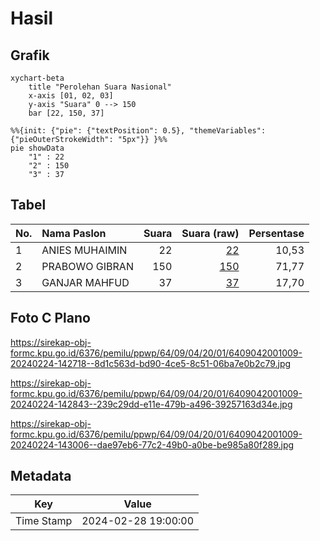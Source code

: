 # Hasil

## Grafik

```mermaid
xychart-beta
    title "Perolehan Suara Nasional"
    x-axis [01, 02, 03]
    y-axis "Suara" 0 --> 150
    bar [22, 150, 37]
```

```mermaid
%%{init: {"pie": {"textPosition": 0.5}, "themeVariables": {"pieOuterStrokeWidth": "5px"}} }%%
pie showData
    "1" : 22
    "2" : 150
    "3" : 37
```

## Tabel

| No. | Nama Paslon    | Suara | Suara (raw) | Persentase |
|:--- |:-------------- | -----:| -----------:| ----------:|
| 1   | ANIES MUHAIMIN | 22    | [22][p-1]   | 10,53      |
| 2   | PRABOWO GIBRAN | 150   | [150][p-2]  | 71,77      |
| 3   | GANJAR MAHFUD  | 37    | [37][p-3]   | 17,70      |


[p-1]: https://github.com/gigit-pemilu/pemilu-2024/blob/main/pilpres/hitung-suara/sub/64-kalimantan-timur/sub/09-penajam-paser-utara/sub/04-sepaku/sub/2001-tengin-baru/sub/009-tps/sub/paslon-1.txt
[p-2]: https://github.com/gigit-pemilu/pemilu-2024/blob/main/pilpres/hitung-suara/sub/64-kalimantan-timur/sub/09-penajam-paser-utara/sub/04-sepaku/sub/2001-tengin-baru/sub/009-tps/sub/paslon-2.txt
[p-3]: https://github.com/gigit-pemilu/pemilu-2024/blob/main/pilpres/hitung-suara/sub/64-kalimantan-timur/sub/09-penajam-paser-utara/sub/04-sepaku/sub/2001-tengin-baru/sub/009-tps/sub/paslon-3.txt

## Foto C Plano

https://sirekap-obj-formc.kpu.go.id/6376/pemilu/ppwp/64/09/04/20/01/6409042001009-20240224-142718--8d1c563d-bd90-4ce5-8c51-06ba7e0b2c79.jpg

https://sirekap-obj-formc.kpu.go.id/6376/pemilu/ppwp/64/09/04/20/01/6409042001009-20240224-142843--239c29dd-e11e-479b-a496-39257163d34e.jpg

https://sirekap-obj-formc.kpu.go.id/6376/pemilu/ppwp/64/09/04/20/01/6409042001009-20240224-143006--dae97eb6-77c2-49b0-a0be-be985a80f289.jpg


## Metadata

| Key        | Value               |
| ---------- | ------------------- |
| Time Stamp | 2024-02-28 19:00:00 |



